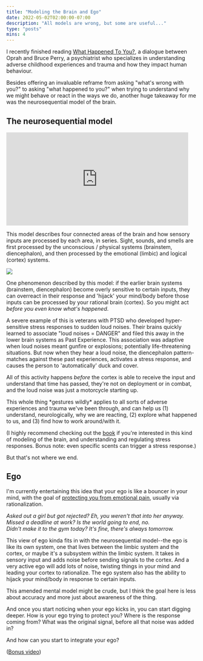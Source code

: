 ```yaml
---
title: "Modeling the Brain and Ego"
date: 2022-05-02T02:00:00-07:00
description: "All models are wrong, but some are useful..."
type: "posts"
mins: 4
---
```


I recently finished reading <a target="_blank" href="https://www.goodreads.com/review/show/4259124963">What Happened To You?</a>, a dialogue between Oprah and Bruce Perry, a psychiatrist who specializes in understanding adverse childhood experiences and trauma and how they impact human behaviour.

Besides offering an invaluable reframe from asking "what's wrong with you?" to asking "what happened to you?" when trying to understand why we might behave or react in the ways we do, another huge takeaway for me was the neurosequential model of the brain.

## The neurosequential model

<iframe src="https://giphy.com/embed/4GZZHJUnzl6thcSXUC" width="480" height="246" frameBorder="0" class="giphy-embed" allowFullScreen></iframe>

This model describes four connected areas of the brain and how sensory inputs are processed by each area, in series.  Sight, sounds, and smells are first processed by the unconscious / physical systems (brainstem, diencephalon), and then processed by the emotional (limbic) and logical (cortex) systems.

<img src="https://attachmentdisorderhealing.com/wp-content/uploads/2013/11/BrousBlog9c-Perry-Slide1-Brain-4-Parts.jpg"></img>

One phenomenon described by this model: if the earlier brain systems (brainstem, diencephalon) become overly sensitive to certain inputs, they can overreact in their response and 'hijack' your mind/body before those inputs can be processed by your rational brain (cortex). So you might act _before you even know what's happened_.

A severe example of this is veterans with PTSD who developed hyper-sensitive stress responses to sudden loud noises. Their brains quickly learned to associate "loud noises = DANGER" and filed this away in the lower brain systems as Past Experience. This association was adaptive when loud noises meant gunfire or explosions; potentially life-threatening situations. But now when they hear a loud noise, the diencephalon pattern-matches against these past experiences, activates a stress response, and causes the person to 'automatically' duck and cover.

All of this activity happens _before_ the cortex is able to receive the input and understand that time has passed, they're not on deployment or in combat, and the loud noise was just a motorcycle starting up.

This whole thing \*gestures wildly\* applies to all sorts of adverse experiences and trauma we've been through, and can help us (1) understand, neurologically, why we are reacting, (2) explore what happened to us, and (3) find how to work around/with it. 

(I highly recommend checking out the <a target="_blank" href="https://www.goodreads.com/review/show/4259124963">book</a> if you're interested in this kind of modeling of the brain, and understanding and regulating stress responses.  Bonus note: even specific scents can trigger a stress response.)

But that's not where we end.

## Ego

I'm currently entertaining this idea that your ego is like a bouncer in your mind, with the goal of <a target="_blank" href="https://www.psychologytoday.com/us/blog/theory-knowledge/202105/what-is-the-ego">protecting you from emotional pain</a>, usually via rationalization.

_Asked out a girl but got rejected? Eh, you weren't that into her anyway._  
_Missed a deadline at work? Is the world going to end, no._  
_Didn't make it to the gym today? It's fine, there's always tomorrow._  

This view of ego kinda fits in with the neurosequential model--the ego is like its own system, one that lives between the limbic system and the cortex, or maybe it's a subsystem within the limbic system. It takes in sensory input and adds noise before sending signals to the cortex. And a very active ego will add lots of noise, twisting things in your mind and leading your cortex to rationalize.  The ego system also has the ability to hijack your mind/body in response to certain inputs.

This amended mental model might be crude, but I think the goal here is less about accuracy and more just about awareness of the thing.

And once you start noticing when your ego kicks in, you can start digging deeper. How is your ego trying to protect you? Where is the response coming from? What was the original signal, before all that noise was added in? 

And how can you start to integrate your ego?

(<a target="_blank" href="https://www.youtube.com/watch?v=DW9JLSyYVXY">Bonus video</a>)
